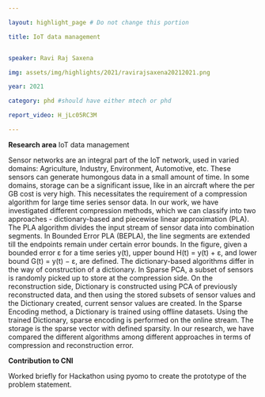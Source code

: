 ```yaml
---

layout: highlight_page # Do not change this portion

title: IoT data management


speaker: Ravi Raj Saxena

img: assets/img/highlights/2021/ravirajsaxena20212021.png

year: 2021

category: phd #should have either mtech or phd

report_video: H_jLc05RC3M

---
```



**Research area**
IoT data management 

 Sensor networks are an integral part of the IoT network, used in varied domains: Agriculture, 
Industry, Environment, Automotive, etc. These sensors can generate humongous data in a small 
amount of time. In some domains, storage can be a significant issue, like in an aircraft where the per 
GB cost is very high. This necessitates the requirement of a compression algorithm for large time 
series sensor data. In our work, we have investigated different compression methods, which we can 
classify into two approaches - dictionary-based and piecewise linear approximation (PLA). 
The PLA algorithm divides the input stream of sensor data into combination segments. In Bounded 
Error PLA (BEPLA), the line segments are extended till the endpoints remain under certain error 
bounds. In the figure, given a bounded error ε for a time series y(t), upper bound H(t) = y(t) + ε, and 
lower bound G(t) = y(t) − ε, are defined. 
The dictionary-based algorithms differ in the way of construction of a dictionary. In Sparse PCA, a 
subset of sensors is randomly picked up to store at the compression side. On the reconstruction side, 
Dictionary is constructed using PCA of previously reconstructed data, and then using the stored 
subsets of sensor values and the Dictionary created, current sensor values are created. 
In the Sparse Encoding method, a Dictionary is trained using offline datasets. Using the trained 
Dictionary, sparse encoding is performed on the online stream. The storage is the sparse vector with 
defined sparsity. 
In our research, we have compared the different algorithms among different approaches in terms of 
compression and reconstruction error. 

**Contribution to CNI**

Worked briefly for Hackathon using pyomo to create the prototype of the problem statement.